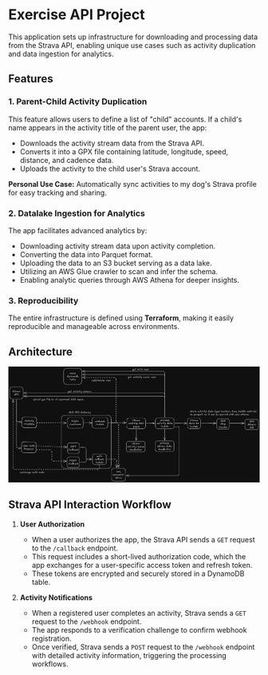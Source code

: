 # Exercise API Project

This application sets up infrastructure for downloading and processing data from the Strava API, enabling unique use cases such as activity duplication and data ingestion for analytics.

## Features

### 1. Parent-Child Activity Duplication
This feature allows users to define a list of "child" accounts. If a child's name appears in the activity title of the parent user, the app:
- Downloads the activity stream data from the Strava API.
- Converts it into a GPX file containing latitude, longitude, speed, distance, and cadence data.
- Uploads the activity to the child user's Strava account.

**Personal Use Case:** Automatically sync activities to my dog's Strava profile for easy tracking and sharing.

### 2. Datalake Ingestion for Analytics
The app facilitates advanced analytics by:
- Downloading activity stream data upon activity completion.
- Converting the data into Parquet format.
- Uploading the data to an S3 bucket serving as a data lake.
- Utilizing an AWS Glue crawler to scan and infer the schema.
- Enabling analytic queries through AWS Athena for deeper insights.

### 3. Reproducibility
The entire infrastructure is defined using **Terraform**, making it easily reproducible and manageable across environments.

## Architecture

![Architecture Diagram](exercise-data-app-architecture.png)

## Strava API Interaction Workflow

1. **User Authorization**  
   - When a user authorizes the app, the Strava API sends a `GET` request to the `/callback` endpoint.  
   - This request includes a short-lived authorization code, which the app exchanges for a user-specific access token and refresh token.  
   - These tokens are encrypted and securely stored in a DynamoDB table.

2. **Activity Notifications**  
   - When a registered user completes an activity, Strava sends a `GET` request to the `/webhook` endpoint.  
   - The app responds to a verification challenge to confirm webhook registration.  
   - Once verified, Strava sends a `POST` request to the `/webhook` endpoint with detailed activity information, triggering the processing workflows.
